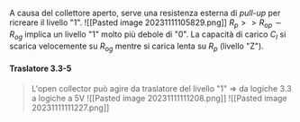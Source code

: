 A causa del collettore aperto, serve una resistenza esterna di *pull-up* per ricreare il livello "1". 
![[Pasted image 20231111105829.png]]
$R_{p} >> R_{op}\sim R_{og}$ implica un livello "1" molto più debole di "0". 
La capacità di carico $C_{l}$ si scarica velocemente su $R_{og}$ mentre si carica lenta su $R_{p}$ (livello "Z").

#### Traslatore 3.3-5
>L'open collector può agire da traslatore del livello "1" => da logiche 3.3 a logiche a 5V
![[Pasted image 20231111111208.png]]
![[Pasted image 20231111111227.png]]
